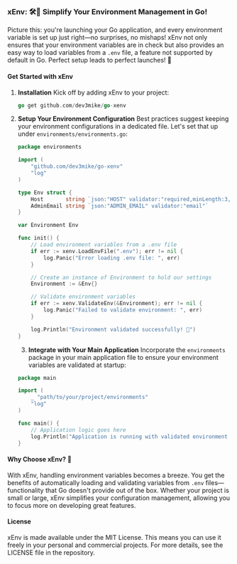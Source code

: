 ### xEnv: 🛠️🚀 Simplify Your Environment Management in Go!

Picture this: you're launching your Go application, and every environment variable is set up just right—no surprises, no mishaps! xEnv not only ensures that your environment variables are in check but also provides an easy way to load variables from a `.env` file, a feature not supported by default in Go. Perfect setup leads to perfect launches! 🚀

#### Get Started with xEnv

1. **Installation**
   Kick off by adding xEnv to your project:
   ```go
   go get github.com/dev3mike/go-xenv
   ```

2. **Setup Your Environment Configuration**
   Best practices suggest keeping your environment configurations in a dedicated file. Let's set that up under `environments/environments.go`:
   ```go
   package environments

   import (
       "github.com/dev3mike/go-xenv"
       "log"
   )

   type Env struct {
       Host       string `json:"HOST" validator:"required,minLength:3,maxLength:50"`
       AdminEmail string `json:"ADMIN_EMAIL" validator:"email"`
   }

   var Environment Env

   func init() {
       // Load environment variables from a .env file
       if err := xenv.LoadEnvFile(".env"); err != nil {
           log.Panic("Error loading .env file: ", err)
       }

       // Create an instance of Environment to hold our settings
       Environment := &Env{}

       // Validate environment variables
       if err := xenv.ValidateEnv(&Environment); err != nil {
           log.Panic("Failed to validate environment: ", err)
       }

       log.Println("Environment validated successfully! 🎉")
   }
   ```

   3. **Integrate with Your Main Application**
   Incorporate the `environments` package in your main application file to ensure your environment variables are validated at startup:
   ```go
   package main

   import (
       _ "path/to/your/project/environments"
       "log"
   )

   func main() {
       // Application logic goes here
       log.Println("Application is running with validated environment settings!")
   }
   ```

#### Why Choose xEnv? 🤔
With xEnv, handling environment variables becomes a breeze. You get the benefits of automatically loading and validating variables from `.env` files—functionality that Go doesn't provide out of the box. Whether your project is small or large, xEnv simplifies your configuration management, allowing you to focus more on developing great features.

#### License
xEnv is made available under the MIT License. This means you can use it freely in your personal and commercial projects. For more details, see the LICENSE file in the repository.
